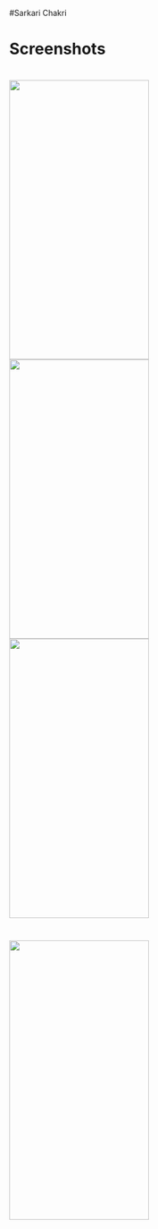 #Sarkari Chakri
  <br/>
  <h1>Screenshots<h1>
 <img src="https://user-images.githubusercontent.com/81430894/117812531-86f92e00-b27f-11eb-85a3-5f04967cff87.jpeg" height="500" width="250"/>
<img src="https://user-images.githubusercontent.com/81430894/117817940-bc087f00-b285-11eb-9349-cd60d92544fc.jpeg" height="500" width="250"/>
<img src="https://user-images.githubusercontent.com/81430894/117820137-dd6a6a80-b287-11eb-9bdd-8c4607d98056.jpeg" height="500" width="250"/>  



  <br/>
  <h1><h1>
<img src="" height="500" width="250"/>

